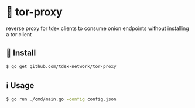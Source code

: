 # 🧅 tor-proxy
reverse proxy for tdex clients to consume onion endpoints without installing a tor client 


## 📩 Install 

```sh
$ go get github.com/tdex-network/tor-proxy
```

## ℹ️ Usage

```sh
$ go run ./cmd/main.go -config config.json
```
